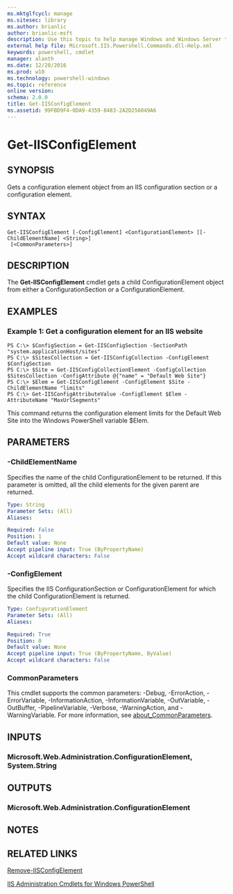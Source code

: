 ```yaml
---
ms.mktglfcycl: manage
ms.sitesec: library
ms.author: brianlic
author: brianlic-msft
description: Use this topic to help manage Windows and Windows Server technologies with Windows PowerShell.
external help file: Microsoft.IIS.Powershell.Commands.dll-Help.xml
keywords: powershell, cmdlet
manager: alanth
ms.date: 12/20/2016
ms.prod: w10
ms.technology: powershell-windows
ms.topic: reference
online version: 
schema: 2.0.0
title: Get-IISConfigElement
ms.assetid: 99FBD9F4-0DA9-4359-8483-2A2D256049A6
---
```


# Get-IISConfigElement

## SYNOPSIS
Gets a configuration element object from an IIS configuration section or a configuration element.

## SYNTAX

```
Get-IISConfigElement [-ConfigElement] <ConfigurationElement> [[-ChildElementName] <String>]
 [<CommonParameters>]
```

## DESCRIPTION
The **Get-IISConfigElement** cmdlet gets a child ConfigurationElement object from either a ConfigurationSection or a ConfigurationElement.

## EXAMPLES

### Example 1: Get a configuration element for an IIS website
```
PS C:\> $ConfigSection = Get-IISConfigSection -SectionPath "system.applicationHost/sites"
PS C:\> $SitesCollection = Get-IISConfigCollection -ConfigElement $ConfigSection
PS C:\> $Site = Get-IISConfigCollectionElement -ConfigCollection $SitesCollection -ConfigAttribute @{"name" = "Default Web Site"}
PS C:\> $Elem = Get-IISConfigElement -ConfigElement $Site -ChildElementName "limits"
PS C:\> Get-IISConfigAttributeValue -ConfigElement $Elem -AttributeName "MaxUrlSegments"
```

This command returns the configuration element limits for the Default Web Site into the Windows PowerShell variable $Elem.

## PARAMETERS

### -ChildElementName
Specifies the name of the child ConfigurationElement to be returned.
If this parameter is omitted, all the child elements for the given parent are returned.

```yaml
Type: String
Parameter Sets: (All)
Aliases: 

Required: False
Position: 1
Default value: None
Accept pipeline input: True (ByPropertyName)
Accept wildcard characters: False
```

### -ConfigElement
Specifies the IIS ConfigurationSection or ConfigurationElement for which the child ConfigurationElement is returned.

```yaml
Type: ConfigurationElement
Parameter Sets: (All)
Aliases: 

Required: True
Position: 0
Default value: None
Accept pipeline input: True (ByPropertyName, ByValue)
Accept wildcard characters: False
```

### CommonParameters
This cmdlet supports the common parameters: -Debug, -ErrorAction, -ErrorVariable, -InformationAction, -InformationVariable, -OutVariable, -OutBuffer, -PipelineVariable, -Verbose, -WarningAction, and -WarningVariable. For more information, see [about_CommonParameters](http://go.microsoft.com/fwlink/?LinkID=113216).

## INPUTS

### Microsoft.Web.Administration.ConfigurationElement, System.String

## OUTPUTS

### Microsoft.Web.Administration.ConfigurationElement

## NOTES

## RELATED LINKS

[Remove-IISConfigElement](./Remove-IISConfigElement.md)

[IIS Administration Cmdlets for Windows PowerShell](./iisadministration.md)

